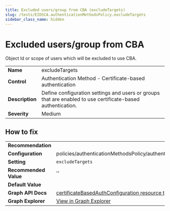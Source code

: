```yaml
---
title: Excluded users/group from CBA (excludeTargets)
slug: /tests/EIDSCA.authenticationMethodsPolicy.excludeTargets
sidebar_class_name: hidden
---
```


# Excluded users/group from CBA

Object Id or scope of users which will be excluded to use CBA.

| | |
|-|-|
| **Name** | excludeTargets |
| **Control** | Authentication Method - Certificate-based authentication |
| **Description** | Define configuration settings and users or groups that are enabled to use certificate-based authentication. |
| **Severity** | Medium |

## How to fix
| | |
|-|-|
| **Recommendation** |  |
| **Configuration** | policies/authenticationMethodsPolicy/authenticationMethodConfigurations('X509Certificate') |
| **Setting** | `excludeTargets` |
| **Recommended Value** | '' |
| **Default Value** |  |
| **Graph API Docs** | [certificateBasedAuthConfiguration resource type - Microsoft Graph v1.0 - Microsoft Learn](https://learn.microsoft.com/en-us/graph/api/resources/certificatebasedauthconfiguration) |
| **Graph Explorer** | [View in Graph Explorer](https://developer.microsoft.com/en-us/graph/graph-explorer?request=policies/authenticationMethodsPolicy/authenticationMethodConfigurations('X509Certificate')&method=GET&version=beta&GraphUrl=https://graph.microsoft.com) |



